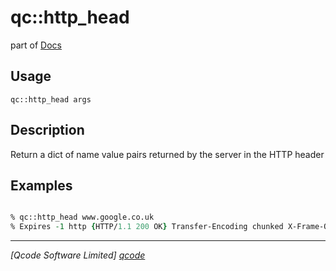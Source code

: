 qc::http_head
=============

part of [Docs](.)

Usage
-----
`qc::http_head args`

Description
-----------
Return a dict of name value pairs returned by the server in the HTTP header

Examples
--------
```tcl

% qc::http_head www.google.co.uk
% Expires -1 http {HTTP/1.1 200 OK} Transfer-Encoding chunked X-Frame-Options SAMEORIGIN Content-Type {text/html; charset=ISO-8859-1} Cache-Control {private, max-age=0} Date {Thu, 23 Aug 2012 14:42:23 GMT} X-XSS-Protection {1; mode=block} Server gws P3P {CP="This is not a P3P policy! See http://www.google.com/support/accounts/bin/answer.py?hl=en&answer=151657 for more info."} Set-Cookie {{PREF=ID=a756df18ac806a1b:FF=0:TM=1345732943:LM=1345732943:S=pks7ngzKuTVPwX92; expires=Sat, 23-Aug-2014 14:42:23 GMT; path=/; domain=.google.co.uk} {NID=63=RM68tXvZZYQ6EMUebcB7iyXIbKwXH1PoXgkNyomu_tF5-DBQ1vhBw_o8A_n0N-zhdNbTp7_eOZ8A90i3VsxT19TvuW9ld-kiidOfY-Tn8jaDVXs3C7i6em6ITp3MFLbn; expires=Fri, 22-Feb-2013 14:42:23 GMT; path=/; domain=.google.co.uk; HttpOnly}}

```

----------------------------------
*[Qcode Software Limited] [qcode]*

[qcode]: http://www.qcode.co.uk "Qcode Software"